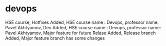 # devops
HSE course, 
Hotfixes Added,
HSE course name : Devops,
professor name: Pavel Akhtyamov,
Dev Added,
HSE course name : Devops,
professor name: Pavel Akhtyamov,
Major feature for future Relase Added,
Release branch Added,
Major feature branch has some changes